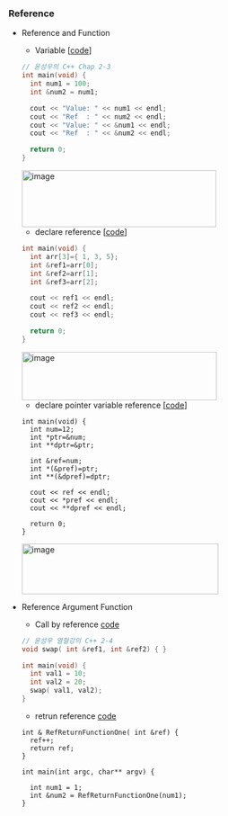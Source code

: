 ### Reference 
* Reference and Function
  *  Variable [[code](https://github.com/csbyun-data/CPP-Pro/blob/main/chap01/Ref/ref_var.cpp)]
  ```cpp
  // 윤성우의 C++ Chap 2-3
  int main(void) {
    int num1 = 100;
    int &num2 = num1;
  
    cout << "Value: " << num1 << endl;
    cout << "Ref  : " << num2 << endl;
    cout << "Value: " << &num1 << endl;
    cout << "Ref  : " << &num2 << endl;
  
    return 0;
  }
  ```
  <img width="346" height="101" alt="image" src="https://github.com/user-attachments/assets/77c66dd1-3057-4188-b561-3b87055494bf" />
  
  *  declare reference [[code](https://github.com/csbyun-data/CPP-Pro/blob/main/chap01/Ref/ref_arr.cpp)]
  ```cpp
  int main(void) {
    int arr[3]={ 1, 3, 5};
    int &ref1=arr[0];
    int &ref2=arr[1];
    int &ref3=arr[2];

    cout << ref1 << endl;
    cout << ref2 << endl;
    cout << ref3 << endl;

    return 0;
  }
  ```
  <img width="347" height="86" alt="image" src="https://github.com/user-attachments/assets/9cad92e3-8eea-4c20-8ddb-664f40fff9bb" />
  
  * declare pointer variable reference  [[code](https://github.com/csbyun-data/CPP-Pro/blob/main/chap01/Ref/ref_ptr.cpp)]
  ```
  int main(void) {
    int num=12;
    int *ptr=&num;
    int **dptr=&ptr;

    int &ref=num;
    int *(&pref)=ptr;
    int **(&dpref)=dptr;

    cout << ref << endl;
    cout << *pref << endl;
    cout << **dpref << endl;

    return 0;
  }
  ```
  <img width="350" height="90" alt="image" src="https://github.com/user-attachments/assets/a5ea6084-47d5-43a8-848d-27fbb5cbf4df" />
* Reference Argument Function
  * Call by reference [code](https://github.com/csbyun-data/CPP-Pro/blob/main/chap01/Ref/call_by_ref.cpp)
  ```cpp
  // 윤성우 열혈강의 C++ 2-4
  void swap( int &ref1, int &ref2) { }
  
  int main(void) {
    int val1 = 10;
    int val2 = 20;
    swap( val1, val2);
  }
  ```
  * retrun reference [code](https://github.com/csbyun-data/CPP-Pro/blob/main/chap01/Ref/RefReturnFuncOne.cpp)
  ```
  int & RefReturnFunctionOne( int &ref) {
  	ref++;
  	return ref;
  }
  
  int main(int argc, char** argv) {
  
  	int num1 = 1;
  	int &num2 = RefReturnFunctionOne(num1);
  }
  ```
  ```
  ```
